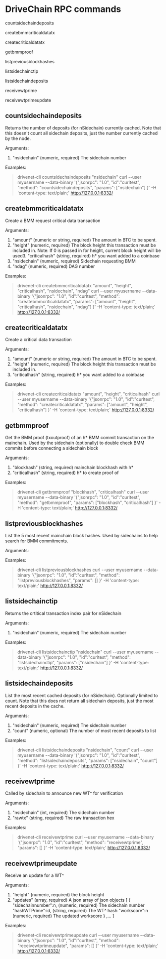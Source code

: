 # DriveChain RPC commands

countsidechaindeposits

createbmmcriticaldatatx

createcriticaldatatx

getbmmproof

listpreviousblockhashes

listsidechainctip

listsidechaindeposits

receivewtprime

receivewtprimeupdate




## countsidechaindeposits

Returns the number of deposits (for nSidechain) currently cached. Note that this doesn't count all sidechain deposits, just the number currently cached by the node.

Arguments:
1. "nsidechain"      (numeric, required) The sidechain number

Examples:
> drivenet-cli countsidechaindeposits "nsidechain"
> curl --user myusername --data-binary '{"jsonrpc": "1.0", "id":"curltest", "method": "countsidechaindeposits", "params": ["nsidechain"] }' -H 'content-type: text/plain;' http://127.0.0.1:8332/




## createbmmcriticaldatatx

Create a BMM request critical data transaction

Arguments:
1. "amount"         (numeric or string, required) The amount in BTC to be spent.
2. "height"         (numeric, required) The block height this transaction must be included in.
Note: If 0 is passed in for height, current block height will be used3. "criticalhash"   (string, required) h* you want added to a coinbase
4. "nsidechain"     (numeric, required) Sidechain requesting BMM
5. "ndag"           (numeric, required) DAG number

Examples:
> drivenet-cli createbmmcriticaldatatx "amount", "height", "criticalhash", "nsidechain", "ndag"
> curl --user myusername --data-binary '{"jsonrpc": "1.0", "id":"curltest", "method": "createbmmcriticaldatatx", "params": ["amount", "height", "criticalhash", "nsidechain", "ndag"] }' -H 'content-type: text/plain;' http://127.0.0.1:8332/




## createcriticaldatatx

Create a critical data transaction

Arguments:
1. "amount"         (numeric or string, required) The amount in BTC to be spent.
2. "height"         (numeric, required) The block height this transaction must be included in.
3. "criticalhash"   (string, required) h* you want added to a coinbase

Examples:
> drivenet-cli createcriticaldatatx "amount", "height", "criticalhash"
> curl --user myusername --data-binary '{"jsonrpc": "1.0", "id":"curltest", "method": "createcriticaldatatx", "params": ["amount", "height", "criticalhash"] }' -H 'content-type: text/plain;' http://127.0.0.1:8332/




## getbmmproof

Get the BMM proof (txoutproof) of an h* BMM commit transaction on the mainchain. Used by the sidechain (optionally) to double check BMM commits before connecting a sidechain block

Arguments:
1. "blockhash"      (string, required) mainchain blockhash with h*
2. "criticalhash"   (string, required) h* to create proof of

Examples:
> drivenet-cli getbmmproof "blockhash", "criticalhash"
> curl --user myusername --data-binary '{"jsonrpc": "1.0", "id":"curltest", "method": "getbmmproof", "params": ["blockhash", "criticalhash"] }' -H 'content-type: text/plain;' http://127.0.0.1:8332/




## listpreviousblockhashes

List the 5 most recent mainchain block hashes. Used by sidechains to help search for BMM commitments.

Arguments:

Examples:
> drivenet-cli listpreviousblockhashes 
> curl --user myusername --data-binary '{"jsonrpc": "1.0", "id":"curltest", "method": "listpreviousblockhashes", "params": [] }' -H 'content-type: text/plain;' http://127.0.0.1:8332/




## listsidechainctip

Returns the crtitical transaction index pair for nSidechain

Arguments:
1. "nsidechain"      (numeric, required) The sidechain number

Examples:
> drivenet-cli listsidechainctip "nsidechain"
> curl --user myusername --data-binary '{"jsonrpc": "1.0", "id":"curltest", "method": "listsidechainctip", "params": ["nsidechain"] }' -H 'content-type: text/plain;' http://127.0.0.1:8332/




## listsidechaindeposits

List the most recent cached deposits (for nSidechain). Optionally limited to count. Note that this does not return all sidechain deposits, just the most recent deposits in the cache.

Arguments:
1. "nsidechain"      (numeric, required) The sidechain number
2. "count"           (numeric, optional) The number of most recent deposits to list

Examples:
> drivenet-cli listsidechaindeposits "nsidechain", "count"
> curl --user myusername --data-binary '{"jsonrpc": "1.0", "id":"curltest", "method": "listsidechaindeposits", "params": ["nsidechain", "count"] }' -H 'content-type: text/plain;' http://127.0.0.1:8332/




## receivewtprime

Called by sidechain to announce new WT^ for verification

Arguments:
1. "nsidechain"      (int, required) The sidechain number
2. "rawtx"           (string, required) The raw transaction hex

Examples:
> drivenet-cli receivewtprime 
> curl --user myusername --data-binary '{"jsonrpc": "1.0", "id":"curltest", "method": "receivewtprime", "params": [] }' -H 'content-type: text/plain;' http://127.0.0.1:8332/




## receivewtprimeupdate

Receive an update for a WT^

Arguments:
1. "height"                      (numeric, required) the block height
2. "updates"                     (array, required) A json array of json objects
     [
       {
         "sidechainnumber":n,    (numeric, required) The sidechain number
         "hashWTPrime":id,       (string,  required) The WT^ hash
         "workscore":n           (numeric, required) The updated workscore
       } 
       ,...
     ]

Examples:
> drivenet-cli receivewtprimeupdate 
> curl --user myusername --data-binary '{"jsonrpc": "1.0", "id":"curltest", "method": "receivewtprimeupdate", "params": [] }' -H 'content-type: text/plain;' http://127.0.0.1:8332/
